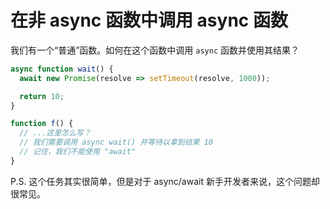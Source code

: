 
# 在非 async 函数中调用 async 函数

我们有一个“普通”函数。如何在这个函数中调用 `async` 函数并使用其结果？

```js
async function wait() {
  await new Promise(resolve => setTimeout(resolve, 1000));

  return 10;
}

function f() {
  // ...这里怎么写？
  // 我们需要调用 async wait() 并等待以拿到结果 10
  // 记住，我们不能使用 "await"
}
```

P.S. 这个任务其实很简单，但是对于 async/await 新手开发者来说，这个问题却很常见。
